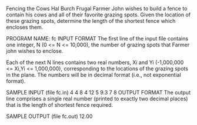 Fencing the Cows
Hal Burch
Frugal Farmer John wishes to build a fence to contain his cows and all of their favorite grazing spots. Given the location of these grazing spots, determine the length of the shortest fence which encloses them.

PROGRAM NAME: fc
INPUT FORMAT
The first line of the input file contains one integer, N (0 <= N <= 10,000), the number of grazing spots that Farmer john wishes to enclose.

Each of the next N lines contains two real numbers, Xi and Yi (-1,000,000 <= Xi,Yi <= 1,000,000), corresponding to the locations of the grazing spots in the plane. The numbers will be in decimal format (i.e., not exponential format).

SAMPLE INPUT (file fc.in)
4
4 8
4 12
5 9.3
7 8
OUTPUT FORMAT
The output line comprises a single real number (printed to exactly two decimal places) that is the length of shortest fence required.

SAMPLE OUTPUT (file fc.out)
12.00
